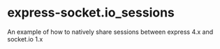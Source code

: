 # express-socket.io_sessions
An example of how to natively share sessions between express 4.x and socket.io 1.x
